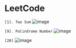 # LeetCode
`[1]. Two Sum`
      ![image](https://github.com/Thein-Naing/LeetCode/assets/117463446/fdb5f2a3-d111-4831-9be2-132ddee87e6b)

`[9]. Palindrome Number`
     ![image](https://github.com/Thein-Naing/LeetCode/assets/117463446/53263362-343d-4575-b694-d8a5d35a33e7)

`[20]`
![image](https://github.com/Thein-Naing/LeetCode/assets/117463446/b1208d93-333b-4da6-9f02-140414c18090)





